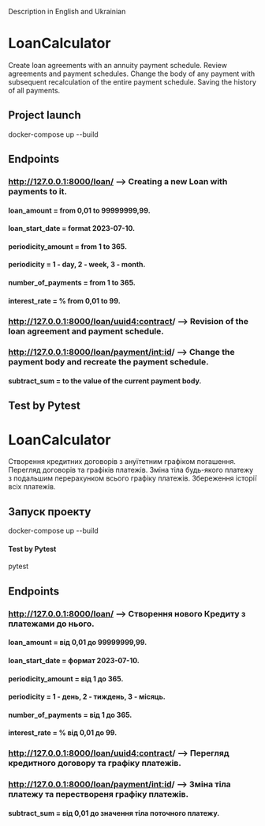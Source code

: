 Description in English and Ukrainian
# LoanCalculator
Create loan agreements with an annuity payment schedule. Review agreements and payment schedules.
Change the body of any payment with subsequent recalculation of the entire payment schedule. Saving the history of all
payments.
## Project launch 
docker-compose up --build

## Endpoints
### http://127.0.0.1:8000/loan/ --> Creating a new Loan with payments to it.
#### loan_amount = from 0,01 to 99999999,99.
#### loan_start_date = format 2023-07-10.
#### periodicity_amount = from 1 to 365.
#### periodicity = 1 - day, 2 - week, 3 - month.
#### number_of_payments =  from 1 to 365.
#### interest_rate = % from 0,01 to 99.
### http://127.0.0.1:8000/loan/<uuid4:contract>/ --> Revision of the loan agreement and payment schedule.
### http://127.0.0.1:8000/loan/payment/<int:id>/ --> Change the payment body and recreate the payment schedule.
#### subtract_sum =  to the value of the current payment body.

## Test by Pytest

# LoanCalculator
Створення кредитних договорів з ануїтетним графіком погашення. Перегляд договорів та графіків платежів.
Зміна тіла будь-якого платежу з подальшим перерахунком всього графіку платежів. Збереження історії всіх платежів.
## Запуск проекту 
docker-compose up --build

#### Test by Pytest
pytest

## Endpoints
### http://127.0.0.1:8000/loan/ --> Створення нового Кредиту з платежами до нього.
#### loan_amount = від 0,01 до 99999999,99.
#### loan_start_date = формат 2023-07-10.
#### periodicity_amount = від 1 до 365.
#### periodicity = 1 - день, 2 - тиждень, 3 - місяць.
#### number_of_payments =  від 1 до 365.
#### interest_rate = % від 0,01 до 99.
### http://127.0.0.1:8000/loan/<uuid4:contract>/ --> Перегляд кредитного договору та графіку платежів.
### http://127.0.0.1:8000/loan/payment/<int:id>/ --> Зміна тіла платежу та перествореня графіку платежів.
#### subtract_sum =  від 0,01 до значення тіла поточного платежу.
